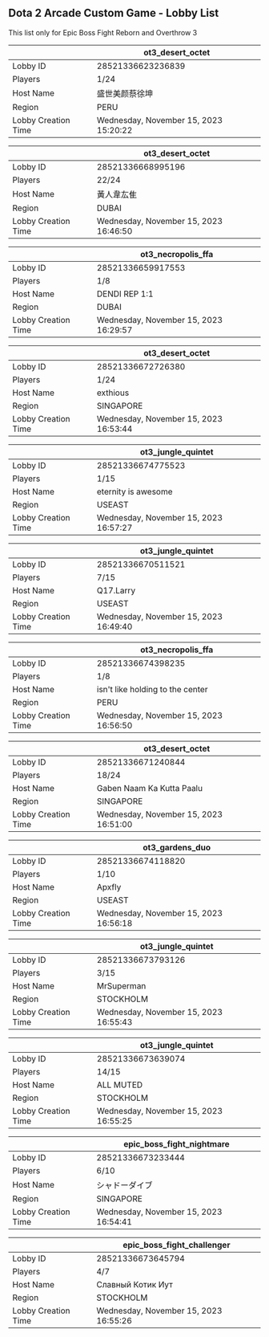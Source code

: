 ## Dota 2 Arcade Custom Game - Lobby List

This list only for Epic Boss Fight Reborn and Overthrow 3

|  | ot3_desert_octet |
| ------ | ------ |
| Lobby ID | 28521336623236839 |
| Players | 1/24 |
| Host Name | 盛世美颜蔡徐坤 |
| Region | PERU |
| Lobby Creation Time | Wednesday, November 15, 2023 15:20:22 |


|  | ot3_desert_octet |
| ------ | ------ |
| Lobby ID | 28521336668995196 |
| Players | 22/24 |
| Host Name | 黃人韋厷隹 |
| Region | DUBAI |
| Lobby Creation Time | Wednesday, November 15, 2023 16:46:50 |


|  | ot3_necropolis_ffa |
| ------ | ------ |
| Lobby ID | 28521336659917553 |
| Players | 1/8 |
| Host Name | DENDI REP 1:1 |
| Region | DUBAI |
| Lobby Creation Time | Wednesday, November 15, 2023 16:29:57 |


|  | ot3_desert_octet |
| ------ | ------ |
| Lobby ID | 28521336672726380 |
| Players | 1/24 |
| Host Name | exthious |
| Region | SINGAPORE |
| Lobby Creation Time | Wednesday, November 15, 2023 16:53:44 |


|  | ot3_jungle_quintet |
| ------ | ------ |
| Lobby ID | 28521336674775523 |
| Players | 1/15 |
| Host Name | eternity is awesome |
| Region | USEAST |
| Lobby Creation Time | Wednesday, November 15, 2023 16:57:27 |


|  | ot3_jungle_quintet |
| ------ | ------ |
| Lobby ID | 28521336670511521 |
| Players | 7/15 |
| Host Name | Q17.Larry |
| Region | USEAST |
| Lobby Creation Time | Wednesday, November 15, 2023 16:49:40 |


|  | ot3_necropolis_ffa |
| ------ | ------ |
| Lobby ID | 28521336674398235 |
| Players | 1/8 |
| Host Name | isn't like holding to the center |
| Region | PERU |
| Lobby Creation Time | Wednesday, November 15, 2023 16:56:50 |


|  | ot3_desert_octet |
| ------ | ------ |
| Lobby ID | 28521336671240844 |
| Players | 18/24 |
| Host Name | Gaben Naam Ka Kutta Paalu |
| Region | SINGAPORE |
| Lobby Creation Time | Wednesday, November 15, 2023 16:51:00 |


|  | ot3_gardens_duo |
| ------ | ------ |
| Lobby ID | 28521336674118820 |
| Players | 1/10 |
| Host Name | Apxfly |
| Region | USEAST |
| Lobby Creation Time | Wednesday, November 15, 2023 16:56:18 |


|  | ot3_jungle_quintet |
| ------ | ------ |
| Lobby ID | 28521336673793126 |
| Players | 3/15 |
| Host Name | MrSuperman|002| |
| Region | STOCKHOLM |
| Lobby Creation Time | Wednesday, November 15, 2023 16:55:43 |


|  | ot3_jungle_quintet |
| ------ | ------ |
| Lobby ID | 28521336673639074 |
| Players | 14/15 |
| Host Name | ALL MUTED |
| Region | STOCKHOLM |
| Lobby Creation Time | Wednesday, November 15, 2023 16:55:25 |


|  | epic_boss_fight_nightmare |
| ------ | ------ |
| Lobby ID | 28521336673233444 |
| Players | 6/10 |
| Host Name | シャドーダイブ |
| Region | SINGAPORE |
| Lobby Creation Time | Wednesday, November 15, 2023 16:54:41 |


|  | epic_boss_fight_challenger |
| ------ | ------ |
| Lobby ID | 28521336673645794 |
| Players | 4/7 |
| Host Name | Славный Котик Иут |
| Region | STOCKHOLM |
| Lobby Creation Time | Wednesday, November 15, 2023 16:55:26 |


